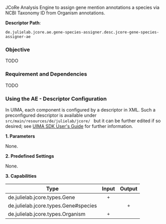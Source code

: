  JCoRe Analysis Engine to assign gene mention annotations a species via NCBI Taxonomy ID from Organism annotations.  

**Descriptor Path**:
```
de.julielab.jcore.ae.gene-species-assigner.desc.jcore-gene-species-assigner-ae
```

### Objective
 TODO

### Requirement and Dependencies
TODO

### Using the AE - Descriptor Configuration
 In UIMA, each component is configured by a descriptor in XML. Such a preconfigured descriptor is available under `src/main/resources/de/julielab/jcore/ ` but it can be further edited if so desired; see [UIMA SDK User's Guide](https://uima.apache.org/downloads/releaseDocs/2.1.0-incubating/docs/html/tools/tools.html#ugr.tools.cde) for further information.

**1. Parameters**

None.

**2. Predefined Settings**

None.

**3. Capabilities**

| Type | Input | Output |
|------|:-----:|:------:|
| de.julielab.jcore.types.Gene | `+` | |
| de.julielab.jcore.types.Gene#species | | `+` |
| de.julielab.jcore.types.Organism | `+` | |
